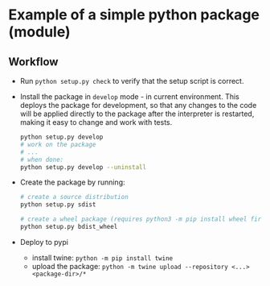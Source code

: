 # Example of a simple python package (module)

## Workflow

* Run `python setup.py check` to verify that the setup script is correct.
* Install the package in `develop` mode - in current environment.
  This deploys the package for development, so that any changes to the code
  will be applied directly to the package after the interpreter is restarted,
  making it easy to change and work with tests.
  
  ```bash
  python setup.py develop
  # work on the package
  # ...
  # when done:
  python setup.py develop --uninstall
  ```

* Create the package by running:
  ```bash
  # create a source distribution
  python setup.py sdist

  # create a wheel package (requires python3 -m pip install wheel first)
  python setup.py bdist_wheel
  ```

* Deploy to pypi

  - install twine: `python -m pip install twine`
  - upload the package: `python -m twine upload --repository <...> <package-dir>/*`